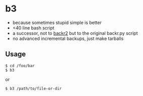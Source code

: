 # b3

- because sometimes stupid simple is better
- <40 line bash script
- a successor, not to [backr2](https://github.com/18fadly-anthony/backr2) but to the original backr.py script
- no advanced incremental backups, just make tarballs

## Usage

```
$ cd /foo/bar
$ b3
```
or
```
$ b3 /path/to/file-or-dir
```
